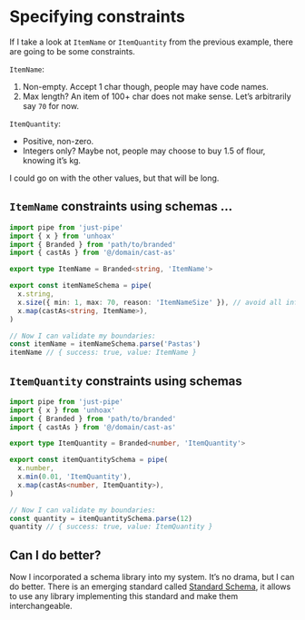 # Specifying constraints

If I take a look at `ItemName` or `ItemQuantity` from the previous example, there are going to be some constraints.

`ItemName`:

1. Non-empty. Accept 1 char though, people may have code names.
2. Max length? An item of 100+ char does not make sense. Let’s arbitrarily say `70` for now.

`ItemQuantity`:

- Positive, non-zero.
- Integers only? Maybe not, people may choose to buy 1.5 of flour, knowing it’s kg.

I could go on with the other values, but that will be long.

## `ItemName` constraints using schemas …

```ts
import pipe from 'just-pipe'
import { x } from 'unhoax'
import { Branded } from 'path/to/branded'
import { castAs } from '@/domain/cast-as'

export type ItemName = Branded<string, 'ItemName'>

export const itemNameSchema = pipe(
  x.string,
  x.size({ min: 1, max: 70, reason: 'ItemNameSize' }), // avoid all infinity problems
  x.map(castAs<string, ItemName>),
)

// Now I can validate my boundaries:
const itemName = itemNameSchema.parse('Pastas')
itemName // { success: true, value: ItemName }
```

## `ItemQuantity` constraints using schemas

```ts
import pipe from 'just-pipe'
import { x } from 'unhoax'
import { Branded } from 'path/to/branded'
import { castAs } from '@/domain/cast-as'

export type ItemQuantity = Branded<number, 'ItemQuantity'>

export const itemQuantitySchema = pipe(
  x.number,
  x.min(0.01, 'ItemQuantity'),
  x.map(castAs<number, ItemQuantity>),
)

// Now I can validate my boundaries:
const quantity = itemQuantitySchema.parse(12)
quantity // { success: true, value: ItemQuantity }
```

## Can I do better?

Now I incorporated a schema library into my system. It’s no drama, but I can do better. There is an emerging standard called [Standard Schema](https://standardschema.dev/), it allows to use any library implementing this standard and make them interchangeable.
